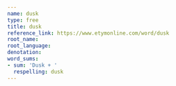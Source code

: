 ```yaml
---
name: dusk
type: free
title: dusk
reference_link: https://www.etymonline.com/word/dusk
root_name: 
root_language: 
denotation: 
word_sums:
- sum: 'Dusk + '
  respelling: dusk
---
```

